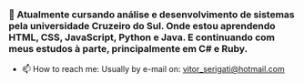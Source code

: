 ### 🌱 Atualmente cursando análise e desenvolvimento de sistemas pela universidade Cruzeiro do Sul. Onde estou aprendendo HTML, CSS, JavaScript, Python e Java. E continuando com meus estudos à parte, principalmente em C# e Ruby.
- 📫 How to reach me: Usually by e-mail on: vitor_serigati@hotmail.com
